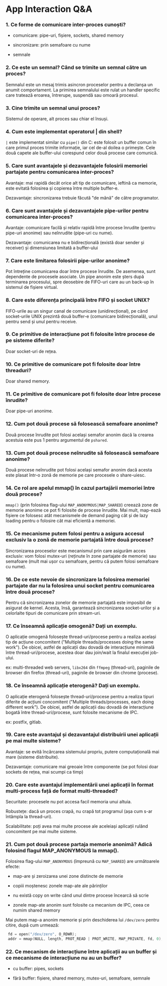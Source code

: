 # App Interaction Q&A

### 1. Ce forme de comunicare inter-proces cunoști?

   * comunicare: pipe-uri, fișiere, sockets, shared memory

   * sincronizare: prin semafoare cu nume

   * semnale

### 2. Ce este un semnal? Când se trimite un semnal către un proces?

   Semnalul este un mesaj trimis asincron proceselor pentru a declanșa un anumit comportament.
   La primirea semnalului este rulat un handler specific care tratează eroarea, întrerupe, suspendă sau omoară procesul.

### 3. Cine trimite un semnal unui proces?

   Sistemul de operare, alt proces sau chiar el însuși.

### 4. Cum este implementat operatorul | din shell?

   `|` este implementat similar cu `pipe()` din C: este folosit un buffer comun în care primul proces trimite informație, iar cel de-al doilea o primește.
   Cele două capete ale buffer-ului corespund celor două procese care comunică.

### 5. Care sunt avantajele și dezavantajele folosirii memoriei partajate pentru comunicarea inter-proces?

   Avantaje: mai rapidă decât orice alt tip de comunicare, ieftină ca memorie, este evitată folosirea și copierea între multiple buffer-e.

   Dezavantaje: sincronizarea trebuie făcută "de mână" de către programator.

### 6. Care sunt avantajele și dezavantajele pipe-urilor pentru comunicarea inter-proces?

   Avantaje: comunicare facilă și relativ rapidă între procese înrudite (pentru pipe-uri anonime) sau neînrudite (pipe-uri cu nume).

   Dezavantaje: comunicarea nu e bidirecțională (există doar sender și receiver) și dimensiunea limitată a buffer-ului

### 7. Care este limitarea folosirii pipe-urilor anonime?

   Pot întreține comunicarea doar între procese înrudite.
   De asemenea, sunt dependente de procesele asociate.
   Un pipe anonim este șters după terminarea procesului, spre deosebire de FIFO-uri care au un back-up în sistemul de fișiere virtual.

### 8. Care este diferența principală între FIFO și socket UNIX?

   FIFO-urile au un singur canal de comunicare (unidirecțional), pe când socket-urile UNIX prezintă două buffer-e (comunicare bidirecțională), unul pentru send și unul pentru receive.

### 9. Ce primitive de interacțiune pot fi folosite între procese de pe sisteme diferite?

   Doar socket-uri de rețea.

### 10. Ce primitive de comunicare pot fi folosite doar între threaduri?

   Doar shared memory.

### 11. Ce primitive de comunicare pot fi folosite doar între procese înrudite?

   Doar pipe-uri anonime.

### 12. Cum pot două procese să folosească semafoare anonime?

   Două procese înrudite pot folosi același semafor anonim dacă la crearea acestuia este pus 1 pentru argumentul de `pshared`.

### 13. Cum pot două procese neînrudite să folosească semafoare anonime?

   Două procese neînrudite pot folosi același semafor anonim dacă acesta este plasat într-o zonă de memorie pe care procesele o share-uiesc.

### 14. Ce rol are apelul mmap() în cazul partajării memoriei între două procese?

   `mmap()` (prin folosirea flag-ului `MAP_ANONYMOUS|MAP_SHARED`) creează zone de memorie anonime ce pot fi folosite de procese înrudite.
   Mai mult, map-ează fișiere ce folosesc atât mecanismele de demand paging cât și de lazy loading pentru o folosire cât mai eficientă a memoriei.

### 15. Ce mecanisme putem folosi pentru a asigura accesul exclusiv la o zonă de memorie partajată între două procese?

   Sincronizarea proceselor este mecanismul prin care asigurăm acces exclusiv: vom folosi mutex-uri (reținute în zone partajate de memorie) sau semafoare (mult mai ușor cu semafoare, pentru că putem folosi semafoare cu nume).

### 16. De ce este nevoie de sincronizare la folosirea memoriei partajate dar nu la folosirea unui socket pentru comunicarea între două procese?

   Pentru că sincronizarea zonelor de memorie partajată este imposibil de asigurat de kernel.
   Acesta, însă, garantează sincronizarea socket-urilor și a celorlalte tipuri de comunicare prin stream-uri.

### 17. Ce înseamnă aplicație omogenă? Dați un exemplu.

   O aplicație omogenă folosește thread-uri/procese pentru a realiza același tip de acțiune concomitent ("Multiple threads/processes doing the same work").
   De obicei, astfel de aplicații dau dovadă de interacțiune minimală între thread-uri/procese, acestea doar dau join/wait la finalul execuției job-ului.

   ex: multi-threaded web servers, `libx264` din `ffmpeg` (thread-uri), paginile de browser din firefox (thread-uri), paginile de browser din chrome (procese).

### 18. Ce înseamnă aplicație eterogenă? Dați un exemplu.

   O aplicație eterogenă folosește thread-uri/procese pentru a realiza tipuri diferite de acțiuni concomitent ("Multiple threads/processes, each doing different work").
   De obicei, astfel de aplicații dau dovadă de interacțiune bogată între thread-uri/procese, sunt folosite mecanisme de IPC.

   ex: postfix, gitlab.

### 19. Care este avantajul și dezavantajul distribuirii unei aplicații pe mai multe sisteme?

   Avantaje: se evită încărcarea sistemului propriu, putere computațională mai mare (sisteme distribuite).

   Dezavantaje: comunicare mai greoaie între componente (se pot folosi doar sockets de rețea, mai scumpi ca timp)

### 20. Care este avantajul implementării unei aplicații în format multi-process față de format multi-threaded?

   Securitate: procesele nu pot accesa facil memoria unui altuia.

   Robustețe: dacă un proces crapă, nu crapă tot programul (așa cum s-ar întâmpla la thread-uri).

   Scalabilitate: poți avea mai multe procese ale aceleiași aplicații rulând concomitent pe mai multe sisteme.

### 21. Cum pot două procese partaja memorie anonimă? Adică folosind flagul MAP_ANONYMOUS la mmap().

   Folosirea flag-ului `MAP_ANONYMOUS` (împreună cu `MAP_SHARED`) are următoarele efecte:

   * map-are și zeroizarea unei zone distincte de memorie

   * copiii moștenesc zonele map-ate ale părinților

   * nu există copy on write când unul dintre procese încearcă să scrie

   * zonele map-ate anonim sunt folosite ca mecanism de IPC, ceea ce numim shared memory

   Mai putem map-a anonim memorie și prin deschiderea lui `/dev/zero` pentru citire, după cum urmează:

   ```C
    fd = open("/dev/zero", O_RDWR);   
    addr = mmap(NULL, length, PROT_READ | PROT_WRITE, MAP_PRIVATE, fd, 0);
   ```

### 22. Ce mecanism de interacțiune între aplicații au un buffer și ce mecanisme de interacțiune nu au un buffer?

   * cu buffer: pipes, sockets

   * fără buffer: fișiere, shared memory, mutex-uri, semafoare, semnale
